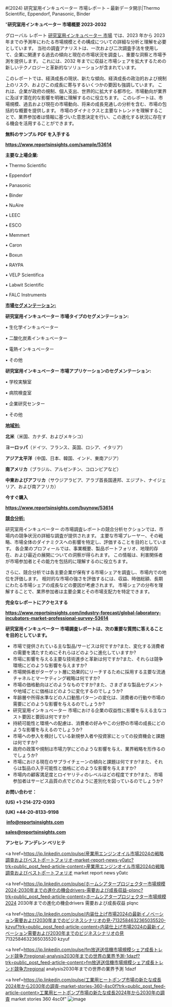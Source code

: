 #(2024) 研究室用インキュベーター 市場レポート – 最新データ開示|Thermo Scientific, Eppendorf, Panasonic, Binder

"<strong>研究室用インキュベーター 市場概要 2023-2032</strong>

グローバル レポート <a href=https://www.reportsinsights.com/sample/53614>研究室用インキュベーター 市場</a> では、2023 年から 2023 年までの予測年にわたる市場規模とその構成についての詳細な分析と理解を必要としています。 当社の調査アナリストは、一次および二次調査手法を使用して、企業に関連する過去の傾向と現在の市場状況を調査し、重要な洞察と市場予測を提供します。 これには、2032 年までに収益と市場シェアを拡大​​するための新しいテクノロジーと革新的なソリューションが含まれています。

このレポートでは、経済成長の現状、新たな傾向、経済成長の政治的および規制上のリスク、およびこの成長に寄与するいくつかの要因も強調しています。 これは、企業が政府の規制、個人支出、世界的に拡大する都市化、市場動向が業界に及ぼす潜在的な影響を明確に理解するのに役立ちます。 このレポートは、市場規模、過去および現在の市場動向、将来の成長見通しの分析を含む、市場の包括的な概要を提供します。 市場のダイナミクスと主要なトレンドを理解することで、業界参加者は情報に基づいた意思決定を行い、この進化する状況に存在する機会を活用することができます。

<strong><b>無料のサンプル PDF を入手する</b></strong>

<a href=https://www.reportsinsights.com/sample/53614><strong><u>https://www.reportsinsights.com/sample/53614</u></strong></a>

<strong>主要な上場企業:</strong>

• Thermo Scientific

• Eppendorf

• Panasonic

• Binder

• NuAire

• LEEC

• ESCO

• Memmert

• Caron

• Boxun

• RAYPA

• VELP Scientifica

• Labwit Scientific

• FALC Instruments

<strong><u>市場セグメンテーション</u></strong><strong><u>:</u></strong>

<strong>研究室用インキュベーター 市場タイプのセグメンテーション:</strong>

• 生化学インキュベーター

• 二酸化炭素インキュベーター

• 電熱インキュベーター

• その他

<strong>研究室用インキュベーター 市場アプリケーションのセグメンテーション:</strong>

• 学校実験室

• 病院検査室

• 企業研究センター

• その他

<strong><u>地域別</u></strong><strong><u>:</u></strong>

<strong>北米</strong>（米国、カナダ、およびメキシコ）

<strong>ヨーロッパ</strong>（ドイツ、フランス、英国、ロシア、イタリア）

<strong>アジア太平洋</strong>（中国、日本、韓国、インド、東南アジア）

<strong>南アメリカ</strong>（ブラジル、アルゼンチン、コロンビアなど）

<strong>中東およびアフリカ</strong>（サウジアラビア、アラブ首長国連邦、エジプト、ナイジェリア、および南アフリカ）

<strong>今すぐ購入</strong>

<a href=https://www.reportsinsights.com/buynow/53614><strong><u>https://www.reportsinsights.com/buynow/53614</u></strong></a>

<strong><u>競合分析:</u></strong>

研究室用インキュベーター の市場調査レポートの競合分析セクションでは、市場内の競争状況の詳細な調査が提供されます。 主要な市場プレーヤー、その戦略、市場全体のダイナミクスへの影響を特定し、評価することを目的としています。 各企業のプロフィールでは、事業概要、製品ポートフォリオ、地理的存在、および最近の展開についての洞察が得られます。 この情報は、利害関係者が市場参加者とその能力を包括的に理解するのに役立ちます。

さらに、競合分析では各主要企業が保有する市場シェアを調査し、市場内での地位を評価します。 相対的な市場の強さを評価するには、収益、時価総額、長期にわたる市場シェアの成長などの要因が考慮されます。 市場シェアの分布を理解することで、業界参加者は主要企業とその市場支配力を特定できます。

<strong>完全なレポートにアクセスする</strong>

<a href=https://www.reportsinsights.com/industry-forecast/global-laboratory-incubators-market-professional-survey-53614><strong><u><b>https://www.reportsinsights.com/industry-forecast/global-laboratory-incubators-market-professional-survey-53614</b></u></strong></a>

<strong><b>研究室用インキュベーター 市場調査レポートは、次の重要な質問に答えることを目的としています。</b></strong>
<ul>
  <li>市場で提供されている主な製品/サービスは何ですか?また、変化する消費者の需要を満たすためにそれらはどのように進化していますか?</li>
  <li>市場に影響を与える主要な技術進歩と革新は何ですか?また、それらは競争環境にどのような影響を与えますか?</li>
  <li>市場関係者がターゲット層に効果的にリーチするために採用する主要な流通チャネルとマーケティング戦略は何ですか?</li>
  <li>市場の価格動向はどのようなものですか?また、さまざまな製品セグメントや地域ごとに価格はどのように変化するのでしょうか?</li>
  <li>年齢層や所得水準などの人口動態パターンの変化は、消費者の行動や市場の需要にどのような影響を与えるのでしょうか?</li>
  <li>研究室用インキュベーター 市場における企業の収益性に影響を与える主なコスト要因と要因は何ですか?</li>
  <li>持続可能性と環境への配慮は、消費者の好みやこの分野の市場の成長にどのような影響を与えるのでしょうか?</li>
  <li>市場への参入を検討している新規参入者や投資家にとっての投資機会と課題は何ですか?</li>
  <li>政府の政策や規制は市場力学にどのような影響を与え、業界戦略を形作るのでしょうか?</li>
  <li>市場における現在のサプライチェーンの傾向と課題は何ですか?また、それらは製品の入手可能性と価格にどのような影響を与えますか?</li>
  <li>市場内の顧客満足度とロイヤリティのレベルはどの程度ですか?また、市場参加者はサービス品質の点でどのように差別化を図っているのでしょうか?</li>
</ul>
<strong>お問い合わせ：</strong>

<strong>(US) +1-214-272-0393</strong>

<strong>(UK) +44-20-8133-9198</strong>

<strong> </strong><a href=info@reportsinsights.com><strong><u>info@reportsinsights.com</u></strong></a>

<a href=sales@reportsinsights.com><strong><u>sales@reportsinsights.com</u></strong></a>

<strong>アンセレ アンデレン ベリヒテ</strong>

<a href=https://jp.linkedin.com/pulse/産業用エンジンオイル市場2024の戦略調査およびベストポートフォリオ-market-report-news-y0atc?trk=public_post_feed-article-content>産業用エンジンオイル市場2024の戦略調査およびベストポートフォリオ market report news y0atc</a>

<a href=https://jp.linkedin.com/pulse/ホームシアタープロジェクター市場規模2024-2030年までの進化の機会drivers-需要および成長収益-plqnc?trk=public_post_feed-article-content>ホームシアタープロジェクター市場規模2024 2030年までの進化の機会drivers 需要および成長収益 plqnc</a>

<a href=https://jp.linkedin.com/pulse/内装仕上げ市場2024の最新イノベーション需要および2030年までのビジネスシナリオの見-7132584632365035520-kzyuf?trk=public_post_feed-article-content>内装仕上げ市場2024の最新イノベーション需要および2030年までのビジネスシナリオの見 7132584632365035520 kzyuf</a>

<a href=https://jp.linkedin.com/pulse/fm放送送信機市場規模シェア成長トレンド競争力regional-analysis2030年までの世界の業界予測-1dazf?trk=public_post_feed-article-content>fm放送送信機市場規模シェア成長トレンド競争力regional analysis2030年までの世界の業界予測 1dazf</a>

<a href=https://jp.linkedin.com/pulse/工業用ヒートポンプ市場の新たな成長2024年から2030年の調査-market-stories-360-4sc0f?trk=public_post_feed-article-content>工業用ヒートポンプ市場の新たな成長2024年から2030年の調査 market stories 360 4sc0f</a>"
![image](https://github.com/aanak123/RIMarketer1/assets/158471119/b746a196-9ff5-47aa-bbc7-f7f651b128f7)
